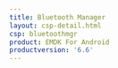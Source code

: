 ```yaml
---
title: Bluetooth Manager
layout: csp-detail.html
csp: bluetoothmgr
product: EMDK For Android
productversion: '6.6'
---
```










